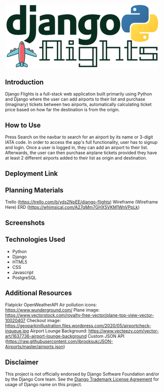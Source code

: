 <p align="center">
  <img src='./main_app/static/images/logo-dark.svg' width='500'>
</p>

## Introduction
Django Flights is a full-stack web application built primarily using Python and Django where the user can add airports to their list and purchase (imaginary) tickets between two airports, automatically calculating ticket price based on how far the destination is from the origin.

## How to Use
Press Search on the navbar to search for an airport by its name or 3-digit IATA code. In order to access the app's full functionality, user has to signup and login. Once a user is logged in, they can add an airport to their list. Afterwards, the user can then purchase airplane tickets provided they have at least 2 different airports added to their list as origin and destination.

## Deployment Link

## Planning Materials
Trello (https://trello.com/b/yds2NpEE/django-flights)
Wireframe (Wireframe Here)
ERD (https://whimsical.com/A27qMm7GHX5VKM1WnVPpLk)

## Screenshots

## Technologies Used
- Python
- Django
- HTML5
- CSS
- Javascript
- PostgreSQL

## Additional Resources
Flatpickr
OpenWeatherAPI
Air pollution icons: https://www.wunderground.com/
Plane image: https://www.vectorstock.com/royalty-free-vector/plane-top-view-vector-10020407
Checkout image: https://geoparkinillustration.files.wordpress.com/2020/05/airportcheck-inqueue.jpg
Airport Lounge Background: https://www.vecteezy.com/vector-art/1637736-airport-lounge-background
Custom JSON API (https://raw.githubusercontent.com/jbrooksuk/JSON-Airports/master/airports.json)

## Disclaimer
This project is not officially endorsed by Django Software Foundation and/or by the Django Core team. See the <a href='https://www.djangoproject.com/trademarks/'>Django Trademark License Agreement</a> for usage of Django name on this project.